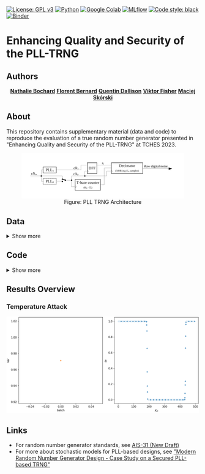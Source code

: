 [![License: GPL v3](https://img.shields.io/badge/License-GPLv3-blue.svg)](https://www.gnu.org/licenses/gpl-3.0)
[![Python](https://img.shields.io/static/v1?message=Python&color=3776AB&logo=Python&logoColor=FFFFFF&label=)](https://www.python.org/)
[![Google Colab](https://img.shields.io/static/v1?message=Google+Colab&color=222222&logo=Google+Colab&logoColor=F9AB00&label=)](https://colab.research.google.com/)
[![MLflow](https://img.shields.io/static/v1?message=MLflow&color=0194E2&logo=MLflow&logoColor=FFFFFF&label=)](https://mlflow.org/)
[![Code style: black](https://img.shields.io/badge/code%20style-black-000000.svg)](https://github.com/psf/black)
[![Binder](https://mybinder.org/badge_logo.svg)](https://mybinder.org/v2/gh/maciejskorski/enhanced-pll-trng/main)

# Enhancing Quality and Security of the PLL-TRNG

## Authors

<p align="center">
    <a href="mailto:nathalie.bochard@univ-st-etienne.fr"><strong>Nathalie Bochard</strong></a>
    <a href="mailto:florent.bernard@univ-st-etienne.fr"><strong>Florent Bernard</strong></a>
    <a href="mailto:quentin.dallison@thalesgroup.com"><strong>Quentin Dallison</strong></a>
    <a href="mailto:fischer@univ-st-etienne.fr"><strong>Viktor Fisher</strong></a>
    <a href="https://skorski.lu"><strong>Maciej Skórski</strong></a>
</p>

## About

This repository contains supplementary material (data and code) to reproduce the evaluation of a true random number generator presented in "Enhancing Quality and Security of the PLL-TRNG" at TCHES 2023.

<figure>
<img src="images/pll_trng_orig.svg" style="display:block; margin:auto"/>
<figcaption style="text-align:center">Figure: PLL TRNG Architecture</figcaption>
</figure>

## Data

<details>
  <summary>Show more</summary>
  
Data used in experiments are stored under the `data` directory. Sub-directories at the first level group experiments logically according to the environmental conditions (corner values, regular conditions, extreme temperature). Further sub-directories group acquired data depending on 
the FPGA card families (CV- Cyclone®V, S6 - Spartan™6, SF - SmartFusion2®, two Spartan devices were tested), and configurations described in the paper (A, B, or C with one or two PLL outputs as indicated by the suffix, e.g. A_1 vs A_2). 

├───📁 CVv12_4/
│   ├───📁 A_1/
│   │   └───...
│   ├───📁 A_2/
│   │   └───...
│   ├───📁 B_1/
│   │   └───...
│   ├───📁 B_2/
│   │   └───...
│   ├───📁 C_1/
│   │   └───...
│   └───📁 C_2/
│       └───...
├───📁 CornerAnalysis/
│   └───📄 corner_values.xlsx
├───📁 S6v11_2/
│   ├───📁 A_1/
│   │   └───...
│   ├───📁 A_2/
│   │   └───...
│   ├───📁 B_1/
│   │   └───...
│   ├───📁 B_2/
│   │   └───...
│   ├───📁 C_1/
│   │   └───...
│   └───📁 C_2/
│       └───...
├───📁 S6v11_8/
│   ├───📁 A_1/
│   │   └───...
│   ├───📁 A_2/
│   │   └───...
│   ├───📁 B_1/
│   │   └───...
│   ├───📁 B_2/
│   │   └───...
│   ├───📁 C_1/
│   │   └───...
│   ├───📁 C_2/
│   │   └───...
│   └───📄 .DS_Store
├───📁 SF2v11_11/
│   ├───📁 A_1/
│   │   └───...
│   ├───📁 A_2/
│   │   └───...
│   ├───📁 B_1/
│   │   └───...
│   ├───📁 B_2/
│   │   └───...
│   ├───📁 C_1/
│   │   └───...
│   └───📁 C_2/
│       └───...
└───📁 TemperatureAttack/
</details>

## Code

<details>
  <summary>Show more</summary>

The code can be found under the `src` directory:
* The experiments were executed on Google Colab and can be reproduced with the notebook [src/TRNG_Dependency_Analysis.ipynb](src/TRNG_Dependency_Analysis.ipynb) 
* [src/find_PLL-TRNG_configs_FPGA_2023.py](src/find_PLL-TRNG_configs_FPGA_2023.py) is the Python script that generates the list of all possible configurations, along with the list of time distances between contributing bits. [The main code block](https://github.com/maciejskorski/new_pll_trng/blob/main/src/find_PLL-TRNG_configs_FPGA_2023.py#L523-L549) contains the constraints of the state-space to explore.
* [data/corner/corner_values.xlsx](data/corner/corner_values.xlsx) contains test results for corner values in temperature and supply voltage, that are [analysed in this notebook](src/CornerValues.ipynb).
```
├───📁 data/
│   ├───📁 CVv12_4/
│   │   ├───📁 A_1/
│   │   │   └───...
│   │   ├───📁 A_2/
│   │   │   └───...
│   │   ├───📁 B_1/
│   │   │   └───...
│   │   ├───📁 B_2/
│   │   │   └───...
│   │   ├───📁 C_1/
│   │   │   └───...
│   │   └───📁 C_2/
│   │       └───...
│   ├───📁 S6v11_2/
│   │   ├───📁 A_1/
│   │   │   └───...
│   │   ├───📁 A_2/
│   │   │   └───...
│   │   ├───📁 B_1/
│   │   │   └───...
│   │   ├───📁 B_2/
│   │   │   └───...
│   │   ├───📁 C_1/
│   │   │   └───...
│   │   └───📁 C_2/
│   │       └───...
│   ├───📁 S6v11_8/
│   │   ├───📁 A_1/
│   │   │   └───...
│   │   ├───📁 A_2/
│   │   │   └───...
│   │   ├───📁 B_1/
│   │   │   └───...
│   │   ├───📁 B_2/
│   │   │   └───...
│   │   ├───📁 C_1/
│   │   │   └───...
│   │   └-──📁 C_2/
│   │       └───...
│   ├───📁 SF2v11_11/
│   │   ├───📁 A_1/
│   │   │   └───...
│   │   ├───📁 A_2/
│   │   │   └───...
│   │   ├───📁 B_1/
│   │   │   └───...
│   │   ├───📁 B_2/
│   │   │   └───...
│   │   ├───📁 C_1/
│   │   │   └───...
│   │   └───📁 C_2/
│   │       └───...
│   └───📄 data.zip
├───📁 src/
│   ├───📄 Corner_values_test_results.xlsx
│   ├───📄 TRNG_Dependency_Analysis.ipynb
│   ├───📄 CornerValues.ipynb
│   └───📄 find_PLL-TRNG_configs_FPGA_2023.py
└────📄 README.md
```
</details>



## Results Overview

### Temperature Attack

![Temperature Attack](data/TemperatureAttack/pll_trng_temperature_attack.gif)

## Links

- For random number generator standards, see [AIS-31 (New Draft)](https://www.bsi.bund.de/SharedDocs/Downloads/EN/BSI/Certification/Interpretations/AIS_31_Functionality_classes_for_random_number_generators_e.pdf?__blob=publicationFile&v=5)
- For more about stochastic models for PLL-based designs, see ["Modern Random Number Generator Design - Case Study on a Secured PLL-based TRNG"](https://www.degruyter.com/document/doi/10.1515/itit-2018-0025/html?lang=en)
